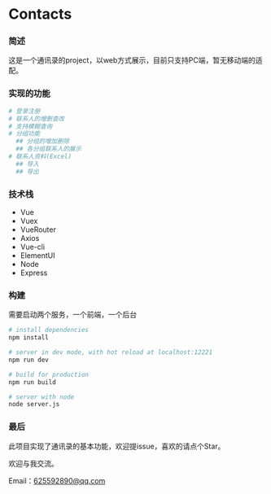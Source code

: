 # Contacts
### 简述
这是一个通讯录的project，以web方式展示，目前只支持PC端，暂无移动端的适配。

### 实现的功能
```bash
# 登录注册
# 联系人的增删查改
# 支持模糊查询
# 分组功能
  ## 分组的增加删除
  ## 各分组联系人的展示
# 联系人资料(Excel)
  ## 导入
  ## 导出
```
### 技术栈
  
* Vue
* Vuex
* VueRouter
* Axios
* Vue-cli
* ElementUI
* Node
* Express

### 构建
需要启动两个服务，一个前端，一个后台
``` bash
# install dependencies
npm install

# server in dev mode, with hot reload at localhost:12221
npm run dev

# build for production
npm run build

```

``` bash
# server with node
node server.js
```

### 最后

此项目实现了通讯录的基本功能，欢迎提issue，喜欢的请点个Star。

欢迎与我交流。

Email：625592890@qq.com
